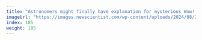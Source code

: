 ```yaml
---
title: "Astronomers might finally have explanation for mysterious Wow! signal"
imageUrl: "https://images.newscientist.com/wp-content/uploads/2024/08/21113241/SEI_218106150.jpg?width=788"
index: 185
weight: 185
---
```

